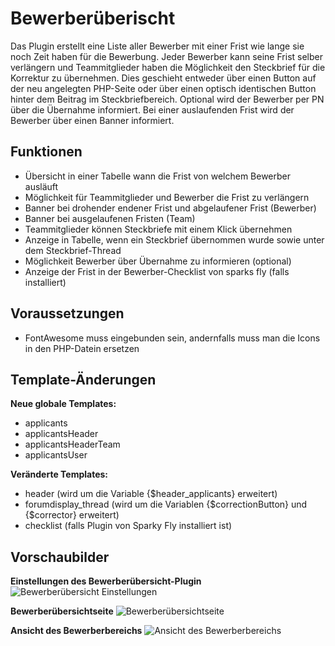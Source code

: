 # Bewerberüberischt
Das Plugin erstellt eine Liste aller Bewerber mit einer Frist wie lange sie noch Zeit haben für die Bewerbung. Jeder Bewerber kann seine Frist selber verlängern und Teammitglieder haben die Möglichkeit den Steckbrief für die Korrektur zu übernehmen. Dies geschieht entweder über einen Button auf der neu angelegten PHP-Seite oder über einen optisch identischen Button hinter dem Beitrag im Steckbriefbereich. Optional wird der Bewerber per PN über die Übernahme informiert.
Bei einer auslaufenden Frist wird der Bewerber über einen Banner informiert.

## Funktionen
* Übersicht in einer Tabelle wann die Frist von welchem Bewerber ausläuft
* Möglichkeit für Teammitglieder und Bewerber die Frist zu verlängern
* Banner bei drohender endener Frist und abgelaufener Frist (Bewerber)
* Banner bei ausgelaufenen Fristen (Team)
* Teammitglieder können Steckbriefe mit einem Klick übernehmen
* Anzeige in Tabelle, wenn ein Steckbrief übernommen wurde sowie unter dem Steckbrief-Thread
* Möglichkeit Bewerber über Übernahme zu informieren (optional)
* Anzeige der Frist in der Bewerber-Checklist von sparks fly (falls installiert)

## Voraussetzungen
* FontAwesome muss eingebunden sein, andernfalls muss man die Icons in den PHP-Datein ersetzen

## Template-Änderungen
__Neue globale Templates:__
* applicants
* applicantsHeader
* applicantsHeaderTeam
* applicantsUser

__Veränderte Templates:__
* header (wird um die Variable {$header_applicants} erweitert)
* forumdisplay_thread (wird um die Variablen {$correctionButton} und {$corrector} erweitert)
* checklist (falls Plugin von Sparky Fly installiert ist)

## Vorschaubilder
__Einstellungen des Bewerberübersicht-Plugin__
![Bewerberübersicht Einstellungen](https://beforestorm.de/imageUpload/plugins/applicants_settings.png)

__Bewerberübersichtseite__
![Bewerberübersichtseite](http://beforestorm.de/imageUpload/plugins/applicants_overview.png)

__Ansicht des Bewerberbereichs__
![Ansicht des Bewerberbereichs](hhttp://beforestorm.de/imageUpload/plugins/applicants_thread.png)
